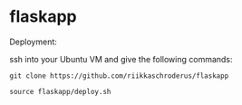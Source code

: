 # flaskapp

Deployment: 

ssh into your Ubuntu VM and give the following commands:

`git clone https://github.com/riikkaschroderus/flaskapp`

`source flaskapp/deploy.sh`

